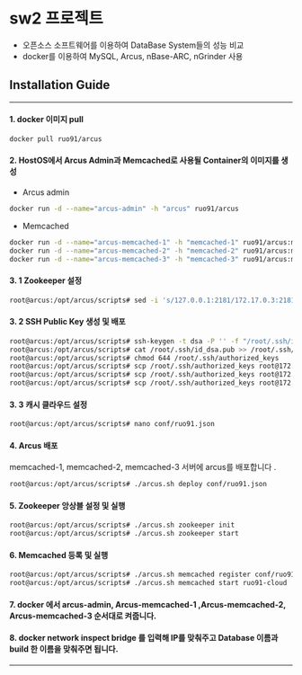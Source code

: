 # sw2 프로젝트 
* 오픈소스 소프트웨어를 이용하여 DataBase System들의 성능 비교
* docker를 이용하여 MySQL, Arcus, nBase-ARC, nGrinder 사용

## Installation Guide
---

#### 1. docker 이미지 pull 

```bash
docker pull ruo91/arcus
```

#### 2. HostOS에서 Arcus Admin과 Memcached로 사용될 Container의 이미지를 생성
- Arcus admin

```bash
docker run -d --name="arcus-admin" -h "arcus" ruo91/arcus
```

- Memcached

```bash
docker run -d --name="arcus-memcached-1" -h "memcached-1" ruo91/arcus:memcached
docker run -d --name="arcus-memcached-2" -h "memcached-2" ruo91/arcus:memcached
docker run -d --name="arcus-memcached-3" -h "memcached-3" ruo91/arcus:memcached
```

#### 3. 1 Zookeeper 설정

```bash
root@arcus:/opt/arcus/scripts# sed -i 's/127.0.0.1:2181/172.17.0.3:2181,172.17.0.4:2181,172.17.0.5:2181/g' arcus.sh
```

#### 3. 2 SSH Public Key 생성 및 배포

```bash
root@arcus:/opt/arcus/scripts# ssh-keygen -t dsa -P '' -f "/root/.ssh/id_dsa"
root@arcus:/opt/arcus/scripts# cat /root/.ssh/id_dsa.pub >> /root/.ssh/authorized_keys
root@arcus:/opt/arcus/scripts# chmod 644 /root/.ssh/authorized_keys
root@arcus:/opt/arcus/scripts# scp /root/.ssh/authorized_keys root@172.17.0.3:/root/.ssh
root@arcus:/opt/arcus/scripts# scp /root/.ssh/authorized_keys root@172.17.0.4:/root/.ssh
root@arcus:/opt/arcus/scripts# scp /root/.ssh/authorized_keys root@172.17.0.5:/root/.ssh
```

#### 3. 3 캐시 클라우드 설정

```bash
root@arcus:/opt/arcus/scripts# nano conf/ruo91.json
```

#### 4. Arcus 배포
memcached-1, memcached-2, memcached-3 서버에 arcus를 배포합니다 .

```bash
root@arcus:/opt/arcus/scripts# ./arcus.sh deploy conf/ruo91.json
```

#### 5. Zookeeper 앙상블 설정 및 실행

```bash
root@arcus:/opt/arcus/scripts# ./arcus.sh zookeeper init
root@arcus:/opt/arcus/scripts# ./arcus.sh zookeeper start
```

#### 6. Memcached 등록 및 실행

```bash
root@arcus:/opt/arcus/scripts# ./arcus.sh memcached register conf/ruo91.json
root@arcus:/opt/arcus/scripts# ./arcus.sh memcached start ruo91-cloud
```

#### 7. docker 에서 arcus-admin, Arcus-memcached-1 ,Arcus-memcached-2, Arcus-memcached-3 순서대로 켜줍니다.

#### 8. docker network inspect bridge 를 입력해 IP를 맞춰주고 Database 이름과 build 한 이름을 맞춰주면 됩니다.

---